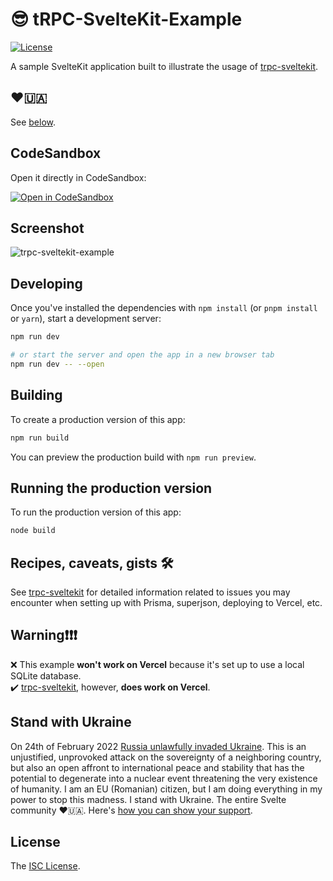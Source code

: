 # 😎 tRPC-SvelteKit-Example

[![License][license-image]][license-url]

A sample SvelteKit application built to illustrate the usage of [trpc-sveltekit](https://github.com/icflorescu/trpc-sveltekit).

## ❤️🇺🇦

See [below](#stand-with-ukraine).

## CodeSandbox

Open it directly in CodeSandbox:

[![Open in CodeSandbox](https://user-images.githubusercontent.com/581999/153951643-a4e60c17-5c04-40e7-af2f-88e4a3ba354c.png)](https://githubbox.com/icflorescu/trpc-sveltekit-example)

## Screenshot

![trpc-sveltekit-example](https://user-images.githubusercontent.com/581999/155307645-ca3b0f30-4a25-43d2-a536-ec1a4836c70a.png)

## Developing

Once you've installed the dependencies with `npm install` (or `pnpm install` or `yarn`), start a development server:

```bash
npm run dev

# or start the server and open the app in a new browser tab
npm run dev -- --open
```

## Building

To create a production version of this app:

```bash
npm run build
```

You can preview the production build with `npm run preview`.

## Running the production version

To run the production version of this app:

```bash
node build
```

## Recipes, caveats, gists 🛠

See [trpc-sveltekit](https://github.com/icflorescu/trpc-sveltekit) for detailed information related to issues you may encounter when setting up with Prisma, superjson, deploying to Vercel, etc.

## Warning❗❗❗

❌ This example **won't work on Vercel** because it's set up to use a local SQLite database.  
✔️ [trpc-sveltekit](https://github.com/icflorescu/trpc-sveltekit), however, **does work on Vercel**.  

## Stand with Ukraine

On 24th of February 2022 [Russia unlawfully invaded Ukraine](https://en.wikipedia.org/wiki/Russo-Ukrainian_War). This is an unjustified, unprovoked attack on the sovereignty of a neighboring country, but also an open affront to international peace and stability that has the potential to degenerate into a nuclear event threatening the very existence of humanity. I am an EU (Romanian) citizen, but I am doing everything in my power to stop this madness. I stand with Ukraine. The entire Svelte community ❤️🇺🇦. Here's [how you can show your support](https://www.stopputin.net/).

## License

The [ISC License](https://github.com/icflorescu/trpc-sveltekit/blob/master/LICENSE).

[license-image]: http://img.shields.io/npm/l/trpc-sveltekit.svg?style=flat-square
[license-url]: LICENSE
